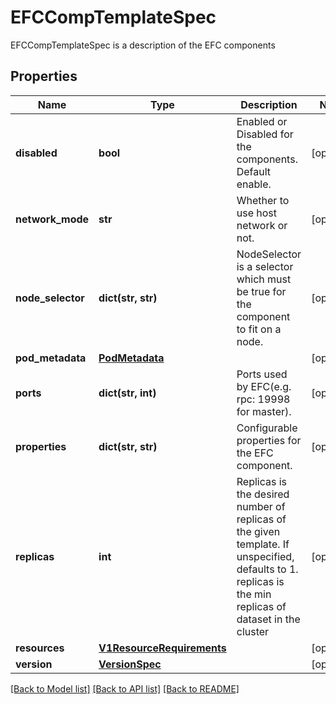 # EFCCompTemplateSpec

EFCCompTemplateSpec is a description of the EFC components
## Properties
Name | Type | Description | Notes
------------ | ------------- | ------------- | -------------
**disabled** | **bool** | Enabled or Disabled for the components. Default enable. | [optional] 
**network_mode** | **str** | Whether to use host network or not. | [optional] 
**node_selector** | **dict(str, str)** | NodeSelector is a selector which must be true for the component to fit on a node. | [optional] 
**pod_metadata** | [**PodMetadata**](PodMetadata.md) |  | [optional] 
**ports** | **dict(str, int)** | Ports used by EFC(e.g. rpc: 19998 for master). | [optional] 
**properties** | **dict(str, str)** | Configurable properties for the EFC component. | [optional] 
**replicas** | **int** | Replicas is the desired number of replicas of the given template. If unspecified, defaults to 1. replicas is the min replicas of dataset in the cluster | [optional] 
**resources** | [**V1ResourceRequirements**](V1ResourceRequirements.md) |  | [optional] 
**version** | [**VersionSpec**](VersionSpec.md) |  | [optional] 

[[Back to Model list]](../README.md#documentation-for-models) [[Back to API list]](../README.md#documentation-for-api-endpoints) [[Back to README]](../README.md)


